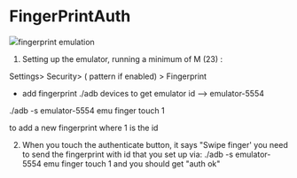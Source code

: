 # FingerPrintAuth

<img src="http://i.imgur.com/pJJ3WT8.png">fingerprint emulation</img>


1) Setting up the emulator, running a minimum of M (23) :

Settings> Security> ( pattern if enabled) > Fingerprint
+ add fingerprint
./adb devices to get emulator id --> emulator-5554

 ./adb -s emulator-5554 emu finger touch 1
 
 to add a new fingerprint where 1 is the id
 
 2) When you touch the authenticate button, it says
 "Swipe finger'
 you need to send the fingerprint with id that you set up via:
 ./adb -s emulator-5554 emu finger touch 1
 and you should get 
 "auth ok"
 
 






